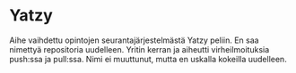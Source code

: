 # Yatzy

Aihe vaihdettu opintojen seurantajärjestelmästä Yatzy peliin. En saa nimettyä repositoria uudelleen. Yritin kerran ja aiheutti virheilmoituksia push:ssa ja pull:ssa. Nimi ei muuttunut, mutta en uskalla kokeilla uudelleen.

